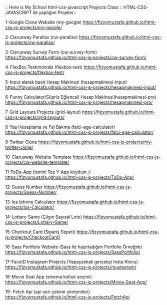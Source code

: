 :: Here is My School html-css-javascript Projects Class :: HTML-CSS-JAVASCRIPT ile yaptığım Projeler::

1-Google Clone Website (my-google) https://fizyomustafa.github.io/html-css-js-projects/my-google/

2-Clarusway Parallax (cw-parallax) https://fizyomustafa.github.io/html-css-js-projects/cw-parallax/

3-Clarusway Survey Form (cw-survey-form) https://fizyomustafa.github.io/html-css-js-projects/cw-survey-form/

4-FlexBox Testimonials (flexbox-test) https://fizyomustafa.github.io/html-css-js-projects/flexbox-test/

5-Input alarak basit Hesap Makinesi (hesapmakinesi-input) https://fizyomustafa.github.io/html-css-js-projects/hesapmakinesi-input/

6-Funny Calculator/Süpriz Eğlenceli Hesap Makinesi(hesapmakinesi-pro) https://fizyomustafa.github.io/html-css-js-projects/hesapmakinesi-pro/

7-Grid Layouts Projects (grid-layout) https://fizyomustafa.github.io/html-css-js-projects/grid-layouts/

8-Yaş Hesaplama ve Fal Bakma (falci-age-calculator) https://fizyomustafa.github.io/html-css-js-projects/falci-age-calculator/

9-Twitter Clone https://fizyomustafa.github.io/html-css-js-projects/my-twitter-clone/

10-Clarusway Website Template https://fizyomustafa.github.io/html-css-js-projects/cw-website-template/

11-ToDo-App (ismini Tez Y-App koydum :) https://fizyomustafa.github.io/html-css-js-projects/ToDo-App/

12-Guess Number https://fizyomustafa.github.io/html-css-js-projects/Guess-Number/

13-Ios Iphone Calculator https://fizyomustafa.github.io/html-css-js-projects/Ios-Calculator/

14-Lottary Game (Çılgın Sayısal Loto) https://fizyomustafa.github.io/html-css-js-projects/Lottary-Game/

15-Checkout Card (Sipariş Sepeti) https://fizyomustafa.github.io/html-css-js-projects/CheckoutCard/

16-Sass Portfolio Website (Sass ile hazırladığım Portfolio Örneğim) https://fizyomustafa.github.io/html-css-js-projects/SassPortfolio/

17-FaceID Instagram Projects (Yapayzekalı gerçekçi Insta Klonu) https://fizyomustafa.github.io/html-css-js-projects/mustagram/

18-Movie Seat App (sinema koltuk seçimi) https://fizyomustafa.github.io/html-css-js-projects/Movie-Seat-App/

19- Fetch Api (api veri çekme yöntemleri) https://fizyomustafa.github.io/html-css-js-projects/FetchApi
